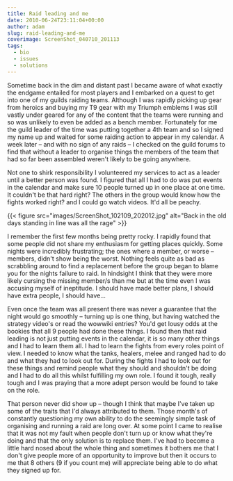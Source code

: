 ```yaml
---
title: Raid leading and me
date: 2010-06-24T23:11:04+00:00
author: adam
slug: raid-leading-and-me
coverimage: ScreenShot_040710_201113
tags:
  - bio
  - issues
  - solutions
---
```


Sometime back in the dim and distant past I became aware of what exactly the endgame entailed for most players and I embarked on a quest to get into one of my guilds raiding teams. Although I was rapidly picking up gear from heroics and buying my T9 gear with my Triumph emblems I was still vastly under geared for any of the content that the teams were running and so was unlikely to even be added as a bench member. Fortunately for me the guild leader of the time was putting together a 4th team and so I signed my name up and waited for some raiding action to appear in my calendar. A week later &#8211; and with no sign of any raids &#8211; I checked on the guild forums to find that without a leader to organise things the members of the team that had so far been assembled weren't likely to be going anywhere.

<!--more-->

Not one to shirk responsibility I volunteered my services to act as a leader until a better person was found. I figured that all I had to do was put events in the calendar and make sure 10 people turned up in one place at one time. It couldn't be that hard right? The others in the group would know how the fights worked right? and I could go watch videos. It'd all be peachy.

{{< figure src="images/ScreenShot_102109_202012.jpg" alt="Back in the old days standing in line was all the rage" >}}

I remember the first few months being pretty rocky. I rapidly found that some people did not share my enthusiasm for getting places quickly. Some nights were incredibly frustrating; the ones where a member, or worse &#8211; members, didn't show being the worst. Nothing feels quite as bad as scrabbling around to find a replacement before the group began to blame you for the nights failure to raid. In hindsight I think that they were more likely cursing the missing member/s than me but at the time even I was accusing myself of ineptitude. I should have made better plans, I should have extra people, I should have&#8230;

Even once the team was all present there was never a guarantee that the night would go smoothly &#8211; turning up is one thing, but having watched the strategy video's or read the wowwiki entries? You'd get lousy odds at the bookies that all 9 people had done these things. I found then that raid leading is not just putting events in the calendar, it is so many other things and I had to learn them all. I had to learn the fights from every roles point of view. I needed to know what the tanks, healers, melee and ranged had to do and what they had to look out for. During the fights I had to look out for these things and remind people what they should and shouldn't be doing and I had to do all this whilst fulfilling my own role. I found it tough, really tough and I was praying that a more adept person would be found to take on the role.

That person never did show up &#8211; though I think that maybe I've taken up some of the traits that I'd always attributed to them. Those month's of constantly questioning my own ability to do the seemingly simple task of organising and running a raid are long over. At some point I came to realise that it was not my fault when people don't turn up or know what they're doing and that the only solution is to replace them. I've had to become a little hard nosed about the whole thing and sometimes it bothers me that I don't give people more of an opportunity to improve but then it occurs to me that 8 others (9 if you count me) will appreciate being able to do what they signed up for.
